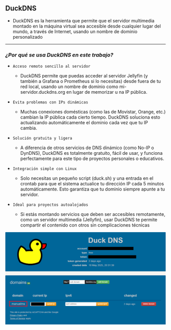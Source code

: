 ## DuckDNS

- DuckDNS es la herramienta que permite que el servidor multimedia montado en la máquina virtual sea accesible desde cualquier lugar del mundo, a través de Internet, usando un nombre de dominio personalizado

---

### *¿Por qué se usa DuckDNS en este trabajo?*

- `Acceso remoto sencillo al servidor`
    - DuckDNS permite que puedas acceder al servidor Jellyfin (y también a Grafana o Prometheus si lo necesitas) desde fuera de tu red local, usando un nombre de dominio como mi-servidor.duckdns.org en lugar de memorizar u        na IP pública.

- `Evita problemas con IPs dinámicas`
    - Muchas conexiones domésticas (como las de Movistar, Orange, etc.) cambian la IP pública cada cierto tiempo. DuckDNS soluciona esto actualizando automáticamente el dominio cada vez que tu IP cambia.

- `Solución gratuita y ligera`
    - A diferencia de otros servicios de DNS dinámico (como No-IP o DynDNS), DuckDNS es totalmente gratuito, fácil de usar, y funciona perfectamente para este tipo de proyectos personales o educativos.

- `Integración simple con Linux`
    - Solo necesitas un pequeño script (duck.sh) y una entrada en el crontab para que el sistema actualice tu dirección IP cada 5 minutos automáticamente. Esto garantiza que tu dominio siempre apunte a tu servidor.

- `Ideal para proyectos autoalojados`
    - Si estás montando servicios que deben ser accesibles remotamente, como un servidor multimedia (Jellyfin), usar DuckDNS te permite compartir el contenido con otros sin complicaciones técnicas
 
![DuckDNS](/MainFolder/img/ddns.png)
